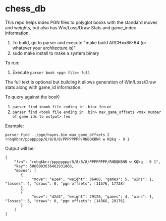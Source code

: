 # chess_db

This repo helps index PGN files to polyglot books with the standard moves and weights, but also has Win/Loss/Draw Stats and game_index information.

1. To build, go to parser and execute "make build ARCH=x86-64 (or whatever your architecture is)"
2. sudo make install to make a system binary

To run:

1. Execute `parser book <pgn file> full` 

The full text is optional but building it allows generation of Win/Loss/Draw stats along with game_id information.

To query against the booK:

1. `parser find <book file ending in .bin> fen`
or
2. `parser find <book file ending in .bin> max_game_offsets <max number of game ids to output> fen`

Example:

`parser find ../pgn/hayes.bin max_game_offsets 2 rnbqkbnr/pppppppp/8/8/8/8/PPPPPPPP/RNBQKBNR w KQkq - 0 1`

Output will be:

~~~
{
    "fen": "rnbqkbnr/pppppppp/8/8/8/8/PPPPPPPP/RNBQKBNR w KQkq - 0 1",
    "key": 5060803636482931868,
    "moves": [
       {
            "move": "e2e4", "weight": 36408, "games": 5, "wins": 1, "losses": 4, "draws": 0, "pgn offsets": [11576, 17728]
       },
       {
            "move": "d2d4", "weight": 29126, "games": 4, "wins": 1, "losses": 3, "draws": 0, "pgn offsets": [14368, 20176]
       }
    ]
}
~~~


